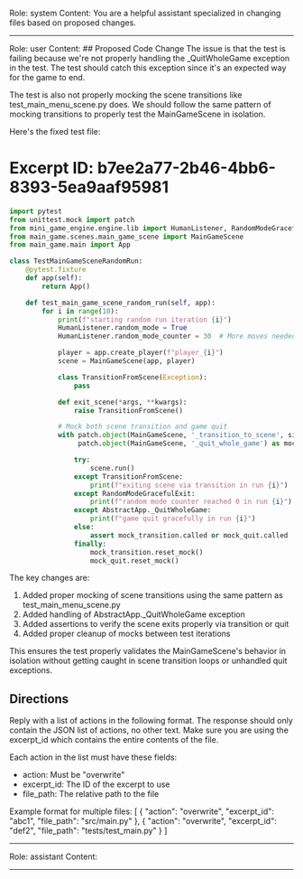 Role: system
Content: You are a helpful assistant specialized in changing files based on proposed changes.
__________________
Role: user
Content: ## Proposed Code Change
The issue is that the test is failing because we're not properly handling the _QuitWholeGame exception in the test. The test should catch this exception since it's an expected way for the game to end.

The test is also not properly mocking the scene transitions like test_main_menu_scene.py does. We should follow the same pattern of mocking transitions to properly test the MainGameScene in isolation.

Here's the fixed test file:

# Excerpt ID: b7ee2a77-2b46-4bb6-8393-5ea9aaf95981
```python main_game/tests/test_main_game_scene.py
import pytest
from unittest.mock import patch
from mini_game_engine.engine.lib import HumanListener, RandomModeGracefulExit, AbstractApp
from main_game.scenes.main_game_scene import MainGameScene
from main_game.main import App

class TestMainGameSceneRandomRun:
    @pytest.fixture
    def app(self):
        return App()

    def test_main_game_scene_random_run(self, app):
        for i in range(10):
            print(f"starting random run iteration {i}")
            HumanListener.random_mode = True
            HumanListener.random_mode_counter = 30  # More moves needed for battle scene

            player = app.create_player(f"player_{i}")
            scene = MainGameScene(app, player)

            class TransitionFromScene(Exception):
                pass

            def exit_scene(*args, **kwargs):
                raise TransitionFromScene()

            # Mock both scene transition and game quit
            with patch.object(MainGameScene, '_transition_to_scene', side_effect=exit_scene) as mock_transition, \
                 patch.object(MainGameScene, '_quit_whole_game') as mock_quit:

                try:
                    scene.run()
                except TransitionFromScene:
                    print(f"exiting scene via transition in run {i}")
                except RandomModeGracefulExit:
                    print(f"random mode counter reached 0 in run {i}")
                except AbstractApp._QuitWholeGame:
                    print(f"game quit gracefully in run {i}")
                else:
                    assert mock_transition.called or mock_quit.called
                finally:
                    mock_transition.reset_mock()
                    mock_quit.reset_mock()
```

The key changes are:

1. Added proper mocking of scene transitions using the same pattern as test_main_menu_scene.py
2. Added handling of AbstractApp._QuitWholeGame exception
3. Added assertions to verify the scene exits properly via transition or quit
4. Added proper cleanup of mocks between test iterations

This ensures the test properly validates the MainGameScene's behavior in isolation without getting caught in scene transition loops or unhandled quit exceptions.

## Directions
Reply with a list of actions in the following format. The response should only contain the JSON list of actions, no other text.
Make sure you are using the excerpt_id which contains the entire contents of the file.

Each action in the list must have these fields:
- action: Must be "overwrite"
- excerpt_id: The ID of the excerpt to use
- file_path: The relative path to the file

Example format for multiple files:
[
    {
        "action": "overwrite",
        "excerpt_id": "abc1",
        "file_path": "src/main.py"
    },
    {
        "action": "overwrite",
        "excerpt_id": "def2",
        "file_path": "tests/test_main.py"
    }
]
__________________
Role: assistant
Content: 
__________________
